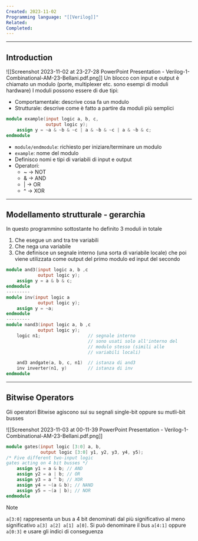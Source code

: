 ```yaml
---
Created: 2023-11-02
Programming language: "[[Verilog]]"
Related: 
Completed:
---
```

---
## Introduction
![[Screenshot 2023-11-02 at 23-27-28 PowerPoint Presentation - Verilog-1-Combinational-AM-23-Bellani.pdf.png]]
Un blocco con input e output è chiamato un modulo (porte, multiplexer etc. sono esempi di moduli hardware)
I moduli possono essere di due tipi:
- Comportamentale: descrive cosa fa un modulo
- Strutturale: descrive come è fatto a partire da moduli più semplici

```verilog
module example(input logic a, b, c,
               output logic y);
	assign y = ~a & ~b & ~c | a & ~b & ~c | a & ~b & c;
endmodule
```
- `module/endmodule`: richiesto per iniziare/terminare un modulo
- `example`: nome del modulo
- Definisco nomi e tipi di variabili di input e output
- Operatori:
	- ~ → NOT
	- & → AND
	- | → OR
	- ^ → XOR

---
## Modellamento strutturale - gerarchia
In questo programmino sottostante ho definito 3 moduli in totale
1. Che esegue un and tra tre variabili
2. Che nega una variabile
3. Che definisce un segnale interno (una sorta di variabile locale) che poi viene utilizzata come output del primo modulo ed input del secondo

```verilog
module and3(input logic a, b ,c
		    output logic y);
	assign y = a & b & c;
endmodule
---------
module inv(input logic a
		    output logic y);
	assign y = ~a;
endmodule
---------
module nand3(input logic a, b ,c
		    output logic y);
	logic n1;                  // segnale interno
							   // sono usati solo all'interno del
							   // modulo stesso (simili alle
							   // variabili locali)

	and3 andgate(a, b, c, n1)  // istanza di and3
	inv inverter(n1, y)        // istanza di inv
endmodule
```

---
## Bitwise Operators
Gli operatori Bitwise agiscono sui su segnali single-bit oppure su mutli-bit busses

![[Screenshot 2023-11-03 at 00-11-39 PowerPoint Presentation - Verilog-1-Combinational-AM-23-Bellani.pdf.png]]
```verilog
module gates(input logic [3:0] a, b,
			 output logic [3:0] y1, y2, y3, y4, y5);
/* Five different two-input logic
gates acting on 4 bit busses */
	assign y1 = a & b; // AND
	assign y2 = a | b; // OR
	assign y3 = a ^ b; // XOR
	assign y4 = ~(a & b); // NAND
	assign y5 = ~(a | b); // NOR
endmodule
```

> [!NOTE]
> `a[3:0]` rappresenta un bus a 4 bit denominati dal più significativo al meno significativo `a[3] a[2] a[1] a[0]`. Si può denominare il bus `a[4:1]` oppure `a[0:3]` e usare gli indici di conseguenza
